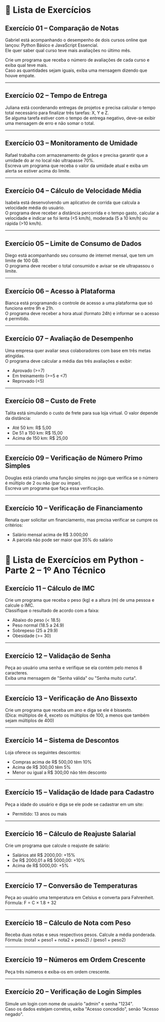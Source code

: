 # 🐍 Lista de Exercícios 

## Exercício 01 – Comparação de Notas

Gabriel está acompanhando o desempenho de dois cursos online que lançou: Python Básico e JavaScript Essencial.  
Ele quer saber qual curso teve mais avaliações no último mês.  

Crie um programa que receba o número de avaliações de cada curso e exiba qual teve mais.  
Caso as quantidades sejam iguais, exiba uma mensagem dizendo que houve empate.


---

## Exercício 02 – Tempo de Entrega

Juliana está coordenando entregas de projetos e precisa calcular o tempo total necessário para finalizar três tarefas: X, Y e Z.  
Se alguma tarefa estiver com o tempo de entrega negativo, deve-se exibir uma mensagem de erro e não somar o total.


---

## Exercício 03 – Monitoramento de Umidade

Rafael trabalha com armazenamento de grãos e precisa garantir que a umidade do ar no local não ultrapasse 70%.  
Escreva um programa que receba o valor da umidade atual e exiba um alerta se estiver acima do limite.


---

## Exercício 04 – Cálculo de Velocidade Média

Isabela está desenvolvendo um aplicativo de corrida que calcula a velocidade média do usuário.  
O programa deve receber a distância percorrida e o tempo gasto, calcular a velocidade e indicar se foi lenta (<5 km/h), moderada (5 a 10 km/h) ou rápida (>10 km/h).


---

## Exercício 05 – Limite de Consumo de Dados

Diego está acompanhando seu consumo de internet mensal, que tem um limite de 100 GB.  
O programa deve receber o total consumido e avisar se ele ultrapassou o limite.

---

## Exercício 06 – Acesso à Plataforma

Bianca está programando o controle de acesso a uma plataforma que só funciona entre 9h e 21h.  
O programa deve receber a hora atual (formato 24h) e informar se o acesso é permitido.

---

## Exercício 07 – Avaliação de Desempenho

Uma empresa quer avaliar seus colaboradores com base em três metas atingidas.  
O programa deve calcular a média das três avaliações e exibir:  
- Aprovado (>=7)  
- Em treinamento (>=5 e <7)  
- Reprovado (<5)

---

## Exercício 08 – Custo de Frete

Talita está simulando o custo de frete para sua loja virtual. O valor depende da distância:  
- Até 50 km: R$ 5,00  
- De 51 a 150 km: R$ 15,00  
- Acima de 150 km: R$ 25,00

---

## Exercício 09 – Verificação de Número Primo Simples

Douglas está criando uma função simples no jogo que verifica se o número é múltiplo de 2 ou não (par ou ímpar).  
Escreva um programa que faça essa verificação.

---

## Exercício 10 – Verificação de Financiamento

Renata quer solicitar um financiamento, mas precisa verificar se cumpre os critérios:
- Salário mensal acima de R$ 3.000,00  
- A parcela não pode ser maior que 35% do salário


# 🐍 Lista de Exercícios em Python - Parte 2 – 1º Ano Técnico

## Exercício 11 – Cálculo de IMC
Crie um programa que receba o peso (kg) e a altura (m) de uma pessoa e calcule o IMC.  
Classifique o resultado de acordo com a faixa:  
- Abaixo do peso (< 18.5)  
- Peso normal (18.5 a 24.9)  
- Sobrepeso (25 a 29.9)  
- Obesidade (>= 30)

---

## Exercício 12 – Validação de Senha
Peça ao usuário uma senha e verifique se ela contém pelo menos 8 caracteres.  
Exiba uma mensagem de "Senha válida" ou "Senha muito curta".

---

## Exercício 13 – Verificação de Ano Bissexto
Crie um programa que receba um ano e diga se ele é bissexto.  
(Dica: múltiplos de 4, exceto os múltiplos de 100, a menos que também sejam múltiplos de 400)

---

## Exercício 14 – Sistema de Descontos
Loja oferece os seguintes descontos:  
- Compras acima de R$ 500,00 têm 10%  
- Acima de R$ 300,00 têm 5%  
- Menor ou igual a R$ 300,00 não têm desconto

---

## Exercício 15 – Validação de Idade para Cadastro
Peça a idade do usuário e diga se ele pode se cadastrar em um site:  
- Permitido: 13 anos ou mais

---

## Exercício 16 – Cálculo de Reajuste Salarial
Crie um programa que calcule o reajuste de salário:  
- Salários até R$ 2000,00: +15%  
- De R$ 2000,01 a R$ 5000,00: +10%  
- Acima de R$ 5000,00: +5%

---

## Exercício 17 – Conversão de Temperaturas
Peça ao usuário uma temperatura em Celsius e converta para Fahrenheit.  
Fórmula: F = C × 1.8 + 32

---

## Exercício 18 – Cálculo de Nota com Peso
Receba duas notas e seus respectivos pesos. Calcule a média ponderada.  
Fórmula: (nota1 × peso1 + nota2 × peso2) / (peso1 + peso2)

---

## Exercício 19 – Números em Ordem Crescente
Peça três números e exiba-os em ordem crescente.

---

## Exercício 20 – Verificação de Login Simples
Simule um login com nome de usuário "admin" e senha "1234".  
Caso os dados estejam corretos, exiba "Acesso concedido", senão "Acesso negado".